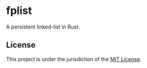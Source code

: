 # fplist

A persistent linked-list in Rust.

## License

This project is under the jurisdiction of the [MIT License][license].

[license]: LICENSE.md

